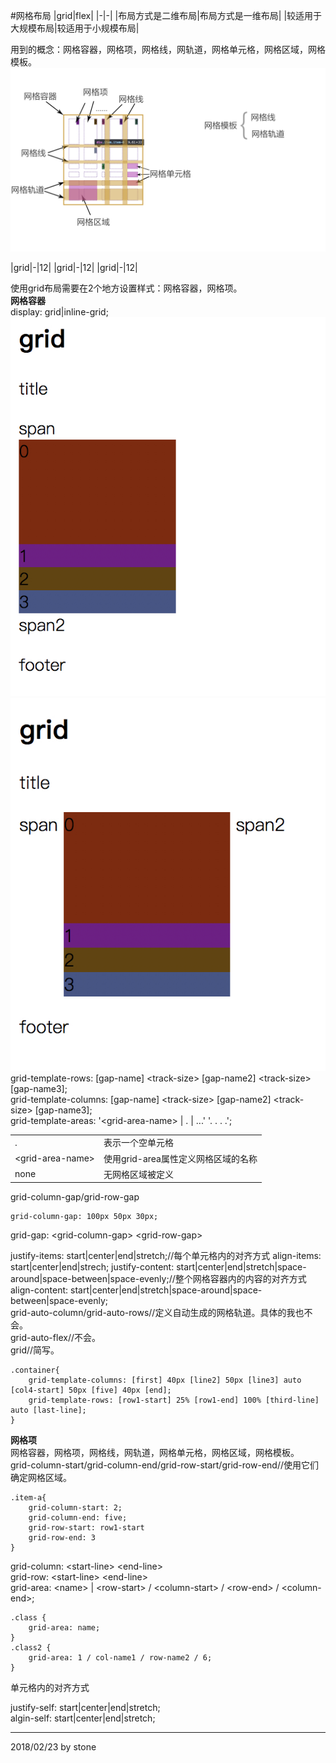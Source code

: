 #网格布局
|grid|flex|
|-|-|
|布局方式是二维布局|布局方式是一维布局|
|较适用于大规模布局|较适用于小规模布局|

用到的概念：网格容器，网格项，网格线，网轨道，网格单元格，网格区域，网格模板。  
![./image/grid0.png](./image/grid0.png)  

|grid|-|12|
|grid|-|12|
|grid|-|12|  

使用grid布局需要在2个地方设置样式：网格容器，网格项。  
**网格容器**  
display: grid|inline-grid;  
![](./image/grid1.jpg)  
![](./image/grid2.jpg)  
grid-template-rows: [gap-name] <track-size\> [gap-name2] <track-size\> [gap-name3];  
grid-template-columns: [gap-name] <track-size\> [gap-name2] <track-size\> [gap-name3];  
grid-template-areas: '<grid-area-name\> | . | ...' '. . . .';  

| | |
|-|-|
|.|表示一个空单元格|
|<grid-area-name\>|使用grid-area属性定义网格区域的名称|
|none|无网格区域被定义|

grid-column-gap/grid-row-gap  

    grid-column-gap: 100px 50px 30px;

grid-gap: <grid-column-gap\> <grid-row-gap\>  

justify-items: start|center|end|stretch;//每个单元格内的对齐方式
align-items: start|center|end|strech;
justify-content: start|center|end|stretch|space-around|space-between|space-evenly;//整个网格容器内的内容的对齐方式  
align-content: start|center|end|stretch|space-around|space-between|space-evenly;  
grid-auto-column/grid-auto-rows//定义自动生成的网格轨道。具体的我也不会。  
grid-auto-flex//不会。   
grid//简写。  

    .container{
        grid-template-columns: [first] 40px [line2] 50px [line3] auto [col4-start] 50px [five] 40px [end];
        grid-template-rows: [row1-start] 25% [row1-end] 100% [third-line] auto [last-line];
    }

**网格项**  
网格容器，网格项，网格线，网轨道，网格单元格，网格区域，网格模板。  
grid-column-start/grid-column-end/grid-row-start/grid-row-end//使用它们确定网格区域。  

    .item-a{
        grid-column-start: 2;
        grid-column-end: five;
        grid-row-start: row1-start
        grid-row-end: 3
    }

grid-column: <start-line\> <end-line\>  
grid-row: <start-line\> <end-line\>  
grid-area: <name\> | <row-start\> / <column-start\> / <row-end\> / <column-end\>;  

    .class {
        grid-area: name;
    }
    .class2 {
        grid-area: 1 / col-name1 / row-name2 / 6;
    }

单元格内的对齐方式  

justify-self: start|center|end|stretch;  
algin-self: start|center|end|stretch;  

--- 
2018/02/23 by stone